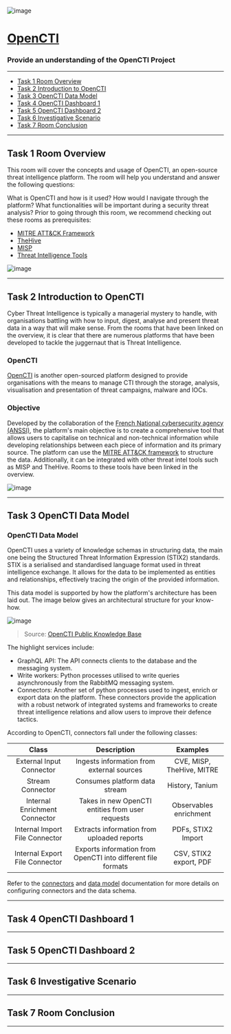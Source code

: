 ![image](https://user-images.githubusercontent.com/51442719/201569595-69470ebd-add7-496c-b1e9-cd56d223a076.png)

# [OpenCTI](https://tryhackme.com/room/opencti)  
### Provide an understanding of the OpenCTI Project

---

- [Task 1  Room Overview](#)
- [Task 2  Introduction to OpenCTI](#)
- [Task 3  OpenCTI Data Model](#)
- [Task 4  OpenCTI Dashboard 1](#)
- [Task 5  OpenCTI Dashboard 2](#)
- [Task 6  Investigative Scenario](#)
- [Task 7  Room Conclusion](#)

---

## Task 1  Room Overview

This room will cover the concepts and usage of OpenCTI, an open-source threat intelligence platform. The room will help you understand and answer the following questions:

What is OpenCTI and how is it used?
How would I navigate through the platform?
What functionalities will be important during a security threat analysis?
Prior to going through this room, we recommend checking out these rooms as prerequisites:

- [MITRE ATT&CK Framework](https://tryhackme.com/room/mitre)
- [TheHive](https://tryhackme.com/room/thehiveproject)
- [MISP](https://tryhackme.com/room/misp)
- [Threat Intelligence Tools](http://tryhackme.com/room/threatinteltools)

![image](https://user-images.githubusercontent.com/51442719/201573314-f839c932-4d2e-4e18-99a1-ccb85c69e77b.png)

---

## Task 2  Introduction to OpenCTI

Cyber Threat Intelligence is typically a managerial mystery to handle, with organisations battling with how to input, digest, analyse and present threat data in a way that will make sense. From the rooms that have been linked on the overview, it is clear that there are numerous platforms that have been developed to tackle the juggernaut that is Threat Intelligence.

### OpenCTI
[OpenCTI](https://www.opencti.io/) is another open-sourced platform designed to provide organisations with the means to manage CTI through the storage, analysis, visualisation and presentation of threat campaigns, malware and IOCs.

### Objective
Developed by the collaboration of the [French National cybersecurity agency (ANSSI)](https://www.ssi.gouv.fr/), the platform's main objective is to create a comprehensive tool that allows users to capitalise on technical and non-technical information while developing relationships between each piece of information and its primary source. The platform can use the [MITRE ATT&CK framework](https://tryhackme.com/room/mitre) to structure the data. Additionally, it can be integrated with other threat intel tools such as MISP and TheHive. Rooms to these tools have been linked in the overview.

![image](https://user-images.githubusercontent.com/51442719/201573495-b4625985-b542-4870-a0cf-851a36b02db9.png)

---

## Task 3  OpenCTI Data Model

### OpenCTI Data Model
OpenCTI uses a variety of knowledge schemas in structuring data, the main one being the Structured Threat Information Expression (STIX2) standards. STIX is a serialised and standardised language format used in threat intelligence exchange. It allows for the data to be implemented as entities and relationships, effectively tracing the origin of the provided information.

This data model is supported by how the platform's architecture has been laid out. The image below gives an architectural structure for your know-how.

![image](https://user-images.githubusercontent.com/51442719/201573959-e48817a1-9a17-4225-afc0-f3f6acabc2bd.png)

> Source: [OpenCTI Public Knowledge Base](https://luatix.notion.site/OpenCTI-Public-Knowledge-Base-d411e5e477734c59887dad3649f20518)

The highlight services include:

- GraphQL API: The API connects clients to the database and the messaging system.
- Write workers: Python processes utilised to write queries asynchronously from the RabbitMQ messaging system.
- Connectors: Another set of python processes used to ingest, enrich or export data on the platform. These connectors provide the application with a robust network of integrated systems and frameworks to create threat intelligence relations and allow users to improve their defence tactics.

According to OpenCTI, connectors fall under the following classes:

| Class | Description | Examples |
|:---:|:---:|:---:|
| External Input Connector | Ingests information from external sources | CVE, MISP, TheHive, MITRE |
| Stream Connector | Consumes platform data stream | History, Tanium |
| Internal Enrichment Connector | Takes in new OpenCTI entities from user requests | Observables enrichment |
| Internal Import File Connector | Extracts information from uploaded reports | PDFs, STIX2 Import |
| Internal Export File Connector | Exports information from OpenCTI into different file formats | CSV, STIX2 export, PDF |

Refer to the [connectors](https://github.com/OpenCTI-Platform/connectors) and [data model](https://luatix.notion.site/Data-model-4427344d93a74fe194d5a52ce4a41a8d) documentation for more details on configuring connectors and the data schema.

---

## Task 4  OpenCTI Dashboard 1

---

## Task 5  OpenCTI Dashboard 2

---

## Task 6  Investigative Scenario

---

## Task 7  Room Conclusion

---
